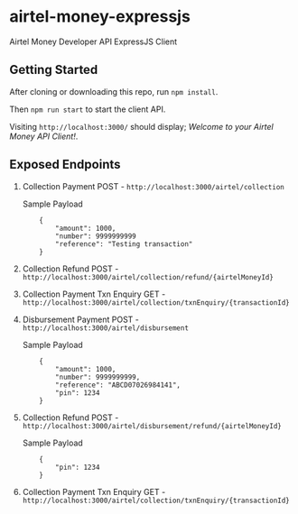 # airtel-money-expressjs
Airtel Money Developer API ExpressJS Client

## Getting Started
After cloning or downloading this repo, run `npm install`.

Then `npm run start` to start the client API.

Visiting `http://localhost:3000/` should display; *Welcome to your Airtel Money API Client!*.

## Exposed Endpoints
1. Collection Payment
    POST - `http://localhost:3000/airtel/collection`

    Sample Payload
    ```
        {
            "amount": 1000,
            "number": 9999999999
            "reference": "Testing transaction"
        }
    ```
2. Collection Refund
    POST - `http://localhost:3000/airtel/collection/refund/{airtelMoneyId}`
3. Collection Payment Txn Enquiry
    GET - `http://localhost:3000/airtel/collection/txnEnquiry/{transactionId}`
4. Disbursement Payment
    POST - `http://localhost:3000/airtel/disbursement`

    Sample Payload
    ```
        {
            "amount": 1000,
            "number": 9999999999,
            "reference": "ABCD07026984141",
            "pin": 1234
        }
    ```
5. Collection Refund
    POST - `http://localhost:3000/airtel/disbursement/refund/{airtelMoneyId}`

    Sample Payload
    ```
        {
            "pin": 1234
        }
    ```
6. Collection Payment Txn Enquiry
    GET - `http://localhost:3000/airtel/collection/txnEnquiry/{transactionId}`